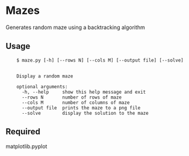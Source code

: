 Mazes
=====

Generates random maze using a backtracking algorithm

Usage
-----
        $ maze.py [-h] [--rows N] [--cols M] [--output file] [--solve]


        Display a random maze

        optional arguments:
          -h, --help     show this help message and exit
          --rows N       number of rows of maze
          --cols M       number of columns of maze
          --output file  prints the maze to a png file
          --solve        display the solution to the maze


Required
--------

matplotlib.pyplot
